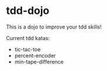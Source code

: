 # tdd-dojo
This is a dojo to improve your tdd skills!

Current tdd katas:
* tic-tac-toe
* percent-encoder
* min-tape-difference
